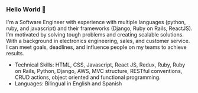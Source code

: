 ### Hello World 👋

I'm a Software Engineer with experience with multiple languages (python, ruby, and javascript) and their frameworks (Django, Ruby on Rails, ReactJS).  I’m motivated by solving tough problems and creating scalable solutions. With a background in electronics engineering, sales, and customer service. I can meet goals, deadlines, and influence people on my teams to achieve results. 

- Technical Skills: HTML, CSS, Javascript, React JS, Redux, Ruby, Ruby on Rails,  Python, Django, AWS, MVC structure, RESTful conventions, CRUD actions, object oriented and functional programming.
- Languages: Bilingual in English and Spanish
